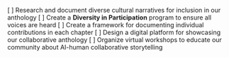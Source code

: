[ ] Research and document diverse cultural narratives for inclusion in our anthology
[ ] Create a **Diversity in Participation** program to ensure all voices are heard
[ ] Create a framework for documenting individual contributions in each chapter
[ ] Design a digital platform for showcasing our collaborative anthology
[ ] Organize virtual workshops to educate our community about AI-human collaborative storytelling